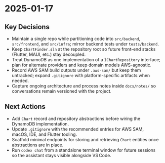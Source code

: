 # 2025-01-17

## Key Decisions
- Maintain a single repo while partitioning code into `src/backend`, `src/frontend`, and `src/infra`; mirror backend tests under `tests/backend`.
- Keep `ChartFinder.sln` at the repository root so future front-end stacks (Flutter, MAUI, etc.) stay decoupled.
- Treat DynamoDB as one implementation of a `IChartRepository` interface; plan for alternate providers and keep domain models AWS-agnostic.
- Record AWS SAM build outputs under `.aws-sam/` but keep them untracked; expand `.gitignore` with platform-specific artifacts when needed.
- Capture ongoing architecture and process notes inside `docs/notes/` so conversations remain versioned with the project.

## Next Actions
- Add `Chart` record and repository abstractions before wiring the DynamoDB implementation.
- Update `.gitignore` with the recommended entries for AWS SAM, macOS, IDE, and Flutter tooling.
- Scaffold minimal endpoints for storing and retrieving `Chart` entities once abstractions are in place.
- Run `codex chat` from a standalone terminal window for future sessions so the assistant stays visible alongside VS Code.
